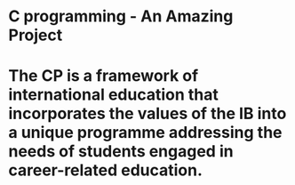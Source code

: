 # C programming - An Amazing Project
# The CP is a framework of international education that incorporates the values of the IB into a unique programme addressing the needs of students engaged in career-related education.
